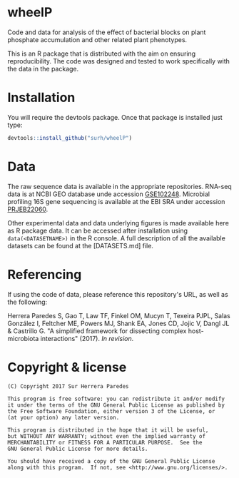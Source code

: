 # wheelP

Code and data for analysis of the effect of bacterial blocks on plant phosphate
accumulation and other related plant phenotypes.

This is an R package that is distributed with the aim on ensuring reproducibility.
The code was designed and tested to work specifically with the data in the package.

# Installation

You will require the devtools package. Once that package is installed just type:

```r
devtools::install_github("surh/wheelP")
```

# Data

The raw sequence data is available in the appropriate repositories. RNA-seq data is at NCBI GEO
database unde accession [GSE102248](https://www.ncbi.nlm.nih.gov/geo/query/acc.cgi?acc=GSE102248).
Microbial profiling 16S gene sequencing is available at the EBI SRA under accession [PRJEB22060](https://www.ebi.ac.uk/ena/data/view/PRJEB22060).

Other experimental data and data underlying figures is made available here as R package data. It can be accessed after installation using `data(<DATASETNAME>)` in the R console. A full description of all the available datasets can be found at the [DATASETS.md] file.

# Referencing

If using the code of data, please reference this repository's URL, as well as the following:

Herrera Paredes S, Gao T, Law TF, Finkel OM, Mucyn T, Texeira PJPL, Salas González I,
Feltcher ME, Powers MJ, Shank EA, Jones CD, Jojic V, Dangl JL & Castrillo G. "A simplified
framework for dissecting complex host-microbiota interactions" (2017). *In revision*.

# Copyright & license

    (C) Copyright 2017 Sur Herrera Paredes

    This program is free software: you can redistribute it and/or modify
    it under the terms of the GNU General Public License as published by
    the Free Software Foundation, either version 3 of the License, or
    (at your option) any later version.

    This program is distributed in the hope that it will be useful,
    but WITHOUT ANY WARRANTY; without even the implied warranty of
    MERCHANTABILITY or FITNESS FOR A PARTICULAR PURPOSE.  See the
    GNU General Public License for more details.

    You should have received a copy of the GNU General Public License
    along with this program.  If not, see <http://www.gnu.org/licenses/>.

